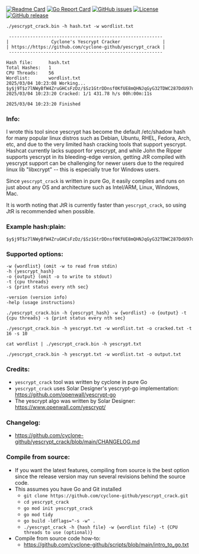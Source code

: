 [![Readme Card](https://github-readme-stats.vercel.app/api/pin/?username=cyclone-github&repo=yescrypt_crack&theme=gruvbox)](https://github.com/cyclone-github/yescrypt_crack/)
[![Go Report Card](https://goreportcard.com/badge/github.com/cyclone-github/yescrypt_crack)](https://goreportcard.com/report/github.com/cyclone-github/yescrypt_crack)
[![GitHub issues](https://img.shields.io/github/issues/cyclone-github/yescrypt_crack.svg)](https://github.com/cyclone-github/yescrypt_crack/issues)
[![License](https://img.shields.io/github/license/cyclone-github/yescrypt_crack.svg)](LICENSE)
[![GitHub release](https://img.shields.io/github/release/cyclone-github/yescrypt_crack.svg)](https://github.com/cyclone-github/yescrypt_crack/releases)
<!--
[![Go Reference](https://pkg.go.dev/badge/github.com/cyclone-github/yescrypt_crack.svg)](https://pkg.go.dev/github.com/cyclone-github/yescrypt_crack)
-->

```
./yescrypt_crack.bin -h hash.txt -w wordlist.txt

 ---------------------------------------------------------- 
|                Cyclone's Yescrypt Cracker                |
| https://https://github.com/cyclone-github/yescrypt_crack |
 ---------------------------------------------------------- 

Hash file:      hash.txt
Total Hashes:   1
CPU Threads:    56
Wordlist:       wordlist.txt
2025/03/04 10:23:08 Working...
$y$j9T$z7lNWyBfW4ZruGHCsFzDz/$Sz1GtrDDnsf0KfUE8mQHNJqGyG32TDWC287DdU97dz.:cyclone123
2025/03/04 10:23:20 Cracked: 1/1 431.78 h/s 00h:00m:11s

2025/03/04 10:23:20 Finished
```
### Info:
I wrote this tool since yescrypt has become the default /etc/shadow hash for many popular linux distros such as Debian, Ubuntu, RHEL, Fedora, Arch, etc, and due to the very limited hash cracking tools that support yescrypt. Hashcat currently lacks support for yescrypt, and while John the Ripper supports yescrypt in its bleeding-edge version, getting JtR compiled with yescrypt support can be challenging for newer users due to the required linux lib "libxcrypt" -- this is especially true for Windows users. 

Since `yescrypt_crack` is written in pure Go, it easily compiles and runs on just about any OS and architecture such as Intel/ARM, Linux, Windows, Mac.

It is worth noting that JtR is currently faster than `yescrypt_crack`, so using JtR is recommended when possible. 

### Example hash:plain:
```
$y$j9T$z7lNWyBfW4ZruGHCsFzDz/$Sz1GtrDDnsf0KfUE8mQHNJqGyG32TDWC287DdU97dz.:cyclone123
```

### Supported options:
```
-w {wordlist} (omit -w to read from stdin)
-h {yescrypt_hash}
-o {output} (omit -o to write to stdout)
-t {cpu threads}
-s {print status every nth sec}

-version (version info)
-help (usage instructions)

./yescrypt_crack.bin -h {yescrypt_hash} -w {wordlist} -o {output} -t {cpu threads} -s {print status every nth sec}

./yescrypt_crack.bin -h yescrypt.txt -w wordlist.txt -o cracked.txt -t 16 -s 10

cat wordlist | ./yescrypt_crack.bin -h yescrypt.txt

./yescrypt_crack.bin -h yescrypt.txt -w wordlist.txt -o output.txt
```

### Credits:
* `yescrypt_crack` tool was written by cyclone in pure Go
* `yescrypt_crack` uses Solar Designer's yescrypt-go implementation: https://github.com/openwall/yescrypt-go
* The yescrypt algo was written by Solar Designer: https://www.openwall.com/yescrypt/

### Changelog:
- https://github.com/cyclone-github/yescrypt_crack/blob/main/CHANGELOG.md

### Compile from source:
- If you want the latest features, compiling from source is the best option since the release version may run several revisions behind the source code.
- This assumes you have Go and Git installed
  - `git clone https://github.com/cyclone-github/yescrypt_crack.git`
  - `cd yescrypt_crack`
  - `go mod init yescrypt_crack`
  - `go mod tidy`
  - `go build -ldflags="-s -w" .`
  - `./yescrypt_crack -h {hash file} -w {wordlist file} -t {CPU threads to use (optional)}`
- Compile from source code how-to:
  - https://github.com/cyclone-github/scripts/blob/main/intro_to_go.txt
